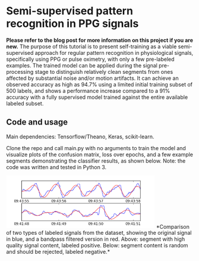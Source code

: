 # Semi-supervised pattern recognition in PPG signals
**Please refer to the blog post for more information on this project if you are new.**
The purpose of this tutorial is to present self-training as a viable semi-supervised approach for regular pattern recognition in physiological signals, specifically using PPG or pulse oximetry, with only a few pre-labeled examples. The trained model can be applied during the signal pre-processing stage to distinguish relatively clean segments from ones affected by substantial noise and/or motion artifacts. It can achieve an observed accuracy as high as 94.7% using a limited initial training subset of 500 labels, and shows a performance increase compared to a 91% accuracy with a fully supervised model trained against the entire available labeled subset.

## Code and usage
Main dependencies: Tensorflow/Theano, Keras, scikit-learn.

Clone the repo and call main.py with no arguments to train the model and visualize plots of the confusion matrix, loss over epochs, and a few example segments demonstrating the classifier results, as shown below. Note: the code was written and tested in Python 3.

<img src="plots/signal_comparison.png" alt="" width="400" />
*Comparison of two types of labeled signals from the dataset, showing the original signal in blue, and a bandpass filtered version in red. Above: segment with high quality signal content, labeled positive. Below: segment content is random and should be rejected, labeled negative.*
